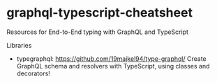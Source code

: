 # graphql-typescript-cheatsheet
Resources for End-to-End typing with GraphQL and TypeScript

Libraries

- typegraphql: https://github.com/19majkel94/type-graphql/ Create GraphQL schema and resolvers with TypeScript, using classes and decorators!
